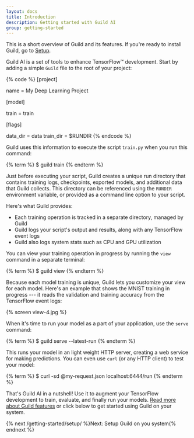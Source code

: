 ```yaml
---
layout: docs
title: Introduction
description: Getting started with Guild AI
group: getting-started
---
```


This is a short overview of Guild and its features. If you're ready to
install Guild, go to [Setup](/getting-started/setup).

Guild AI is a set of tools to enhance TensorFlow&trade;
development. Start by adding a simple `Guild` file to the root of your
project:

{% code %}
[project]

name      = My Deep Learning Project

[model]

train     = train

[flags]

data_dir  = data
train_dir = $RUNDIR
{% endcode %}

Guild uses this information to execute the script `train.py` when you
run this command:

{% term %}
$ guild train
{% endterm %}

Just before executing your script, Guild creates a unique run
directory that contains training logs, checkpoints, exported models,
and additional data that Guild collects. This directory can be
referenced using the `RUNDIR` environment variable, or provided as a
command line option to your script.

Here's what Guild provides:

- Each training operation is tracked in a separate directory, managed
  by Guild
- Guild logs your script's output and results, along with any
  TensorFlow event logs
- Guild also logs system stats such as CPU and GPU utilization

You can view your training operation in progress by running the `view`
command in a separate terminal:

{% term %}
$ guild view
{% endterm %}

Because each model training is unique, Guild lets you customize your
view for each model. Here's an example that shows the MNIST training
in progress --- it reads the validation and training accuracy from the
TensorFlow event logs:

{% screen view-4.jpg %}

When it's time to run your model as a part of your application, use
the `serve` command:

{% term %}
$ guild serve --latest-run
{% endterm %}

This runs your model in an light weight HTTP server, creating a web
service for making predictions. You can even use `curl` (or any HTTP
client) to test your model:

{% term %}
$ curl -sd @my-request.json localhost:6444/run
{% endterm %}

That's Guild AI in a nutshell! Use it to augment your TensorFlow
development to train, evaluate, and finally run your
models.  [Read more about Guild features](/user-guide/overview/) or
click below to get started using Guild on your system.

{% next /getting-started/setup/ %}Next: Setup Guild on you system{% endnext %}
